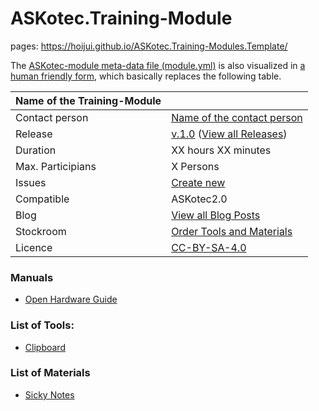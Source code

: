 # ASKotec.Training-Module

pages: https://hoijui.github.io/ASKotec.Training-Modules.Template/

The [ASKotec-module meta-data file (module.yml)](module.yml)
is also visualized in [a human friendly form](
https://hoijui.github.io/ASKotec.Training-Modules.Template/modules/MyBigFatTrainingModule.html),
which basically replaces the following table.

| Name of the Training-Module |                  |
| ----------------- | -------------------------- |
| Contact person    | [Name of the contact person](https://github.com/opencultureagency) |
| Release           | [v.1.0](https://github.com/opencultureagency/ASKotec.Training-Modules.Template/releases/) ([View all Releases](https://github.com/opencultureagency/ASKotec.Training-Modules.Template/releases/))|
| Duration          | XX hours XX minutes        |
| Max. Participians | X Persons                  |
| Issues            | [Create new](https://github.com/opencultureagency/ASKotec.Training-Modules.Template/issues/new)|
| Compatible        | ASKotec2.0                 |
| Blog              | [View all Blog Posts](https://askotec.openculture.agency/category/training-modules/)|
| Stockroom         | [Order Tools and Materials](https://askotec.openculture.agency/product-category/training-modules/)|
| Licence           | [CC-BY-SA-4.0](LICENSE.md)|

### Manuals
* [Open Hardware Guide](https://askotec.openculture.agency/product/open-hardware-guide/)

### List of Tools:
* [Clipboard](https://askotec.openculture.agency/product/clipboard/)

### List of Materials
* [Sicky Notes](https://askotec.openculture.agency/product/sticky-notes/)
